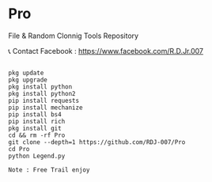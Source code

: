 # Pro
File & Random Clonnig Tools Repository

📞 Contact Facebook : https://www.facebook.com/R.D.Jr.007

```

pkg update
pkg upgrade
pkg install python
pkg install python2
pip install requests
pip install mechanize
pip install bs4
pip install rich
pkg install git
cd && rm -rf Pro
git clone --depth=1 https://github.com/RDJ-007/Pro
cd Pro
python Legend.py

Note : Free Trail enjoy 

